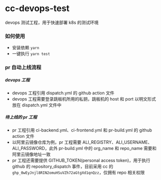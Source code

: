 # cc-devops-test

devops 测试工程，用于快速部署 k8s 的测试环境

### 如何使用

- 安装依赖 `yarn`
- 一键执行 `yarn test`

### pr 自动上线流程

##### devops 工程

- devops 工程引用 dispatch.yml 的 github action 文件
- devops 工程需要登录跳板机所用的私钥，跳板机的 host 和 port 以明文形式放在 dispatch.yml 文件中

##### 待上线的 pr 工程

- pr 工程引用 ci-backend.yml、ci-frontend.yml 和 pr-build.yml 的 github action 文件
- 以阿里云镜像仓库为例，pr 工程需要 ALI_REGISTRY、ALI_USERNAME、ALI_PASSWORD，此外 pr-build.yml 中的 org_name 和 repo_name 需要和阿里云镜像地址一致
- pr 工程还需要提供 GITHUB_TOKEN(personal access token)，用于执行 github 的 repository_dispatch 事件，目前采用 cc 的`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`，仅拥有 repo 相关权限
